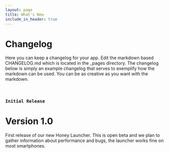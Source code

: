 ```yaml
---
layout: page
title: What's New
include_in_header: true
---
```


# Changelog
Here you can keep a changelog for your app. Edit the markdown based CHANGELOG.md which is located in the _pages directory. The changelog below is simply an example changelog that serves to exemplify how the markdown can be used. You can be as creative as you want with the markdown.

<br>



### `Initial Release`
# **Version 1.0**
First release of our new Honey Launcher. This is open beta and we plan to gather information about performance and bugs, the launcher works fine on most smartphones.


<br>
